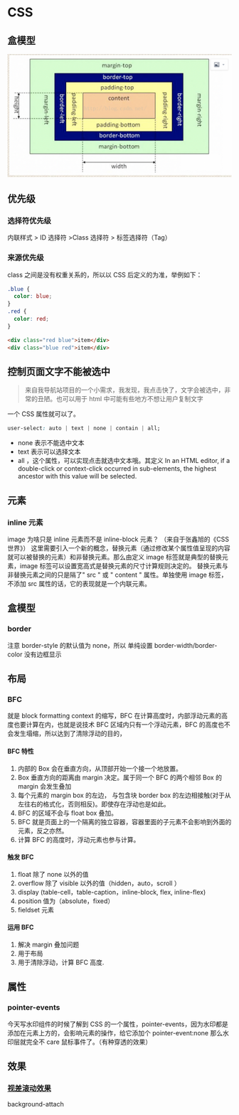 # CSS

## 盒模型

![dd](./imgs/cssbox.png)

## 优先级

### 选择符优先级

内联样式 > ID 选择符 >Class 选择符 > 标签选择符（Tag）

### 来源优先级

class 之间是没有权重关系的，所以以 CSS 后定义的为准，举例如下：

```css
.blue {
  color: blue;
}
.red {
  color: red;
}
```

```html
<div class="red blue">item</div>
<div class="blue red">item</div>
```

## 控制页面文字不能被选中

> 来自我导航站项目的一个小需求，我发现，我点击快了，文字会被选中，非常的丑陋。也可以用于 html 中可能有些地方不想让用户复制文字

一个 CSS 属性就可以了。

```css
user-select: auto | text | none | contain | all;
```

- none 表示不能选中文本
- text 表示可以选择文本
- all ，这个属性，可以实现点击就选中文本哦。其定义
  In an HTML editor, if a double-click or context-click occurred in sub-elements, the highest ancestor with this value will be selected.

## 元素

### inline 元素

image 为啥只是 inline 元素而不是 inline-block 元素？ （来自于张鑫旭的《CSS 世界》）
这里需要引入一个新的概念，替换元素（通过修改某个属性值呈现的内容就可以被替换的元素）和非替换元素。那么由定义 image 标签就是典型的替换元素，image 标签可以设置宽高式是替换元素的尺寸计算规则决定的。
替换元素与非替换元素之间的只是隔了" src " 或 " content " 属性。单独使用 image 标签，不添加 src 属性的话，它的表现就是一个内联元素。

## 盒模型

### border

注意 border-style 的默认值为 none，所以 单纯设置 border-width/border-color 没有边框显示

## 布局

### BFC

就是 block formatting context 的缩写，BFC 在计算高度时，内部浮动元素的高度也要计算在内，也就是说技术 BFC 区域内只有一个浮动元素，BFC 的高度也不会发生塌缩，所以达到了清除浮动的目的，

#### BFC 特性

1. 内部的 Box 会在垂直方向，从顶部开始一个接一个地放置。
2. Box 垂直方向的距离由 margin 决定。属于同一个 BFC 的两个相邻 Box 的 margin 会发生叠加
3. 每个元素的 margin box 的左边， 与包含块 border box 的左边相接触(对于从左往右的格式化，否则相反)。即使存在浮动也是如此。
4. BFC 的区域不会与 float box 叠加。
5. BFC 就是页面上的一个隔离的独立容器，容器里面的子元素不会影响到外面的元素，反之亦然。
6. 计算 BFC 的高度时，浮动元素也参与计算。

#### 触发 BFC

1. float 除了 none 以外的值
2. overflow 除了 visible 以外的值（hidden，auto，scroll ）
3. display (table-cell，table-caption，inline-block, flex, inline-flex)
4. position 值为（absolute，fixed）
5. fieldset 元素

#### 运用 BFC

1. 解决 margin 叠加问题
2. 用于布局
3. 用于清除浮动，计算 BFC 高度.

## 属性

### pointer-events

今天写水印组件的时候了解到 CSS 的一个属性，pointer-events，因为水印都是添加在元素上方的，会影响元素的操作，给它添加个 pointer-event:none 那么水印层就完全不 care 鼠标事件了。（有种穿透的效果）

## 效果

### [视差滚动效果](http://www.alloyteam.com/2014/01/parallax-scrolling-love-story/)

background-attach
